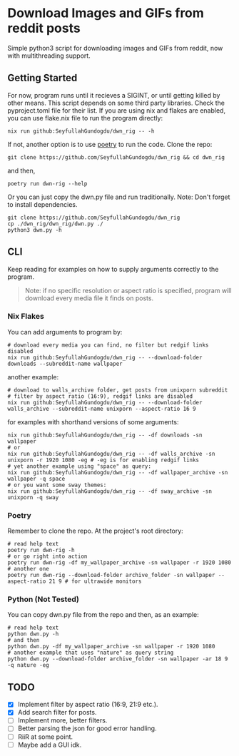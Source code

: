 # Download Images and GIFs from reddit posts

Simple python3 script for downloading images and GIFs from reddit, now with multithreading support.

## Getting Started
For now, program runs until it recieves a SIGINT, or until getting killed by other means.
This script depends on some third party libraries. Check the pyproject.toml file for their list. If you are using nix and flakes are enabled, you can use flake.nix file to run the program directly:

```shell
nix run github:SeyfullahGundogdu/dwn_rig -- -h
```

If not, another option is to use [poetry](https://python-poetry.org/) to run the code.
Clone the repo:

```shell
git clone https://github.com/SeyfullahGundogdu/dwn_rig && cd dwn_rig
```
and then,

```shell
poetry run dwn-rig --help
```

Or you can just copy the dwn.py file and run traditionally.
Note: Don't forget to install dependencies.

```shell
git clone https://github.com/SeyfullahGundogdu/dwn_rig
cp ./dwn_rig/dwn_rig/dwn.py ./
python3 dwn.py -h
```
## CLI
Keep reading for examples on how to supply arguments correctly to the program.

> Note: if no specific resolution or aspect ratio is specified, program will download every media file it finds on posts.


### Nix Flakes
You can add arguments to program by:


```shell
# download every media you can find, no filter but redgif links disabled
nix run github:SeyfullahGundogdu/dwn_rig -- --download-folder downloads --subreddit-name wallpaper
```

another example:

```shell
# download to walls_archive folder, get posts from unixporn subreddit
# filter by aspect ratio (16:9), redgif links are disabled
nix run github:SeyfullahGundogdu/dwn_rig -- --download-folder walls_archive --subreddit-name unixporn --aspect-ratio 16 9
```

for examples with shorthand versions of some arguments:

```shell
nix run github:SeyfullahGundogdu/dwn_rig -- -df downloads -sn wallpaper
# or 
nix run github:SeyfullahGundogdu/dwn_rig -- -df walls_archive -sn unixporn -r 1920 1080 -eg # -eg is for enabling redgif links
# yet another example using "space" as query:
nix run github:SeyfullahGundogdu/dwn_rig -- -df wallpaper_archive -sn wallpaper -q space
# or you want some sway themes:
nix run github:SeyfullahGundogdu/dwn_rig -- -df sway_archive -sn unixporn -q sway
```

### Poetry
Remember to clone the repo. At the project's root directory:

```shell
# read help text
poetry run dwn-rig -h
# or go right into action
poetry run dwn-rig -df my_wallpaper_archive -sn wallpaper -r 1920 1080
# another one
poetry run dwn-rig --download-folder archive_folder -sn wallpaper --aspect-ratio 21 9 # for ultrawide monitors
```

### Python (Not Tested)
You can copy dwn.py file from the repo and then, as an example:
```shell
# read help text
python dwn.py -h
# and then
python dwn.py -df my_wallpaper_archive -sn wallpaper -r 1920 1080
# another example that uses "nature" as query string
python dwn.py --download-folder archive_folder -sn wallpaper -ar 18 9 -q nature -eg
```
## TODO

- [X] Implement filter by aspect ratio (16:9, 21:9 etc.).
- [X] Add search filter for posts.
- [ ] Implement more, better filters.
- [ ] Better parsing the json for good error handling.
- [ ] RiiR at some point.
- [ ] Maybe add a GUI idk.